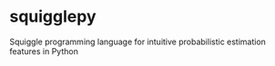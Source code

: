 # squigglepy
Squiggle programming language for intuitive probabilistic estimation features in Python
